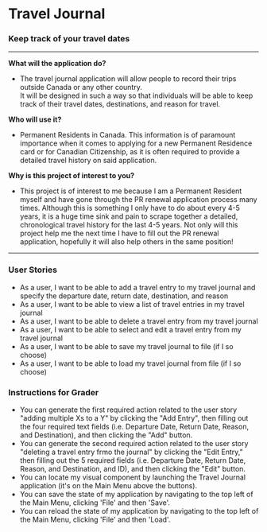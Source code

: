 # Travel Journal

### Keep track of your travel dates

---


**What will the application do?**

- The travel journal application will allow people to record their trips outside Canada or any other country.  
It will be designed in such a way so that individuals will be able to keep track of their travel dates, destinations, and reason for travel. 

**Who will use it?**

- Permanent Residents in Canada. This information is of paramount importance when it comes to applying for a new Permanent Residence card or for Canadian Citizenship, as it is often required to provide a detailed travel history on said application.

**Why is this project of interest to you?**

- This project is of interest to me because I am a Permanent Resident myself and have
gone through the PR renewal application process many times. Although this is something I only have to
do about every 4-5 years, it is a huge time sink and pain to scrape together a detailed, chronological 
travel history for the last 4-5 years. Not only will this project help me the next time I have
to fill out the PR renewal application, hopefully it will also help others in the same position!

---

### User Stories

+ As a user, I want to be able to add a travel entry to my travel journal and specify the departure date, return date, destination, and reason
+ As a user, I want to be able to view a list of travel entries in my travel journal
+ As a user, I want to be able to delete a travel entry from my travel journal
+ As a user, I want to be able to select and edit a travel entry from my travel journal 
+ As a user, I want to be able to save my travel journal to file (if I so choose)
+ As a user, I want to be able to load my travel journal from file (if I so choose)

### Instructions for Grader

+ You can generate the first required action related to the user story "adding multiple Xs to a Y" by clicking the "Add Entry", then filling out the four required text fields (i.e. Departure Date, Return Date, Reason, and Destination), and then clicking the "Add" button.
+ You can generate the second required action related to the user story "deleting a travel entry frmo the journal" by clicking the "Edit Entry," then filling out the 5 required fields (i.e. Departure Date, Return Date, Reason, and Destination, and ID), and then clicking the "Edit" button.
+ You can locate my visual component by launching the Travel Journal application (it's on the Main Menu above the buttons).
+ You can save the state of my application by navigating to the top left of the Main Menu, clicking 'File' and then 'Save'.
+ You can reload the state of my application by navigating to the top left of the Main Menu, clicking 'File' and then 'Load'.